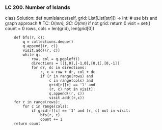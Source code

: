 ### LC 200. Number of Islands
class Solution:
    def numIslands(self, grid: List[List[str]]) -> int:
        # use bfs and graph approach
        # TC: O(m*n), SC: O(m*n)
        if not grid: return 0
        visit = set()
        count = 0
        rows, cols = len(grid), len(grid[0])

        def bfs(r, c):
            q = collections.deque()
            q.append((r, c))
            visit.add((r, c))
            while q:
                row, col = q.popleft()
                directions = [[1,0],[-1,0],[0,1],[0,-1]]
                for dr, dc in directions:
                    r, c = row + dr, col + dc
                    if (r in range(rows) and
                        c in range(cols) and
                        grid[r][c] == '1' and
                        (r, c) not in visit):
                        q.append((r, c))
                        visit.add((r,c))
        for r in range(rows):
            for c in range(cols):
                if grid[r][c] == '1' and (r, c) not in visit:
                    bfs(r, c)
                    count += 1
        return count